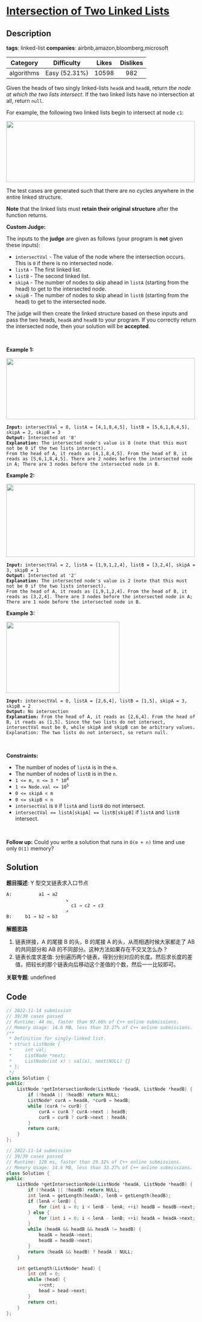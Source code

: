 # [Intersection of Two Linked Lists](https://leetcode.com/problems/intersection-of-two-linked-lists/description/)

## Description

**tags**: linked-list
**companies**: airbnb,amazon,bloomberg,microsoft

| Category | Difficulty | Likes | Dislikes |
| :------: | :--------: | :---: | :------: |
| algorithms | Easy (52.31%) | 10598 | 982 |

<p>Given the heads of two singly linked-lists <code>headA</code> and <code>headB</code>, return <em>the node at which the two lists intersect</em>. If the two linked lists have no intersection at all, return <code>null</code>.</p>

<p>For example, the following two linked lists begin to intersect at node <code>c1</code>:</p>
<img alt="" src="https://assets.leetcode.com/uploads/2021/03/05/160_statement.png" style="width: 500px; height: 162px;" />
<p>The test cases are generated such that there are no cycles anywhere in the entire linked structure.</p>

<p><strong>Note</strong> that the linked lists must <strong>retain their original structure</strong> after the function returns.</p>

<p><strong>Custom Judge:</strong></p>

<p>The inputs to the <strong>judge</strong> are given as follows (your program is <strong>not</strong> given these inputs):</p>

<ul>
	<li><code>intersectVal</code> - The value of the node where the intersection occurs. This is <code>0</code> if there is no intersected node.</li>
	<li><code>listA</code> - The first linked list.</li>
	<li><code>listB</code> - The second linked list.</li>
	<li><code>skipA</code> - The number of nodes to skip ahead in <code>listA</code> (starting from the head) to get to the intersected node.</li>
	<li><code>skipB</code> - The number of nodes to skip ahead in <code>listB</code> (starting from the head) to get to the intersected node.</li>
</ul>

<p>The judge will then create the linked structure based on these inputs and pass the two heads, <code>headA</code> and <code>headB</code>&nbsp;to your program. If you correctly return the intersected node, then your solution will be <strong>accepted</strong>.</p>

<p>&nbsp;</p>
<p><strong>Example 1:</strong></p>
<img alt="" src="https://assets.leetcode.com/uploads/2021/03/05/160_example_1_1.png" style="width: 500px; height: 162px;" />
<pre><code><strong>Input:</strong> intersectVal = 8, listA = [4,1,8,4,5], listB = [5,6,1,8,4,5], skipA = 2, skipB = 3
<strong>Output:</strong> Intersected at &#39;8&#39;
<strong>Explanation:</strong> The intersected node&#39;s value is 8 (note that this must not be 0 if the two lists intersect).
From the head of A, it reads as [4,1,8,4,5]. From the head of B, it reads as [5,6,1,8,4,5]. There are 2 nodes before the intersected node in A; There are 3 nodes before the intersected node in B.</code></pre>

<p><strong>Example 2:</strong></p>
<img alt="" src="https://assets.leetcode.com/uploads/2021/03/05/160_example_2.png" style="width: 500px; height: 194px;" />
<pre><code><strong>Input:</strong> intersectVal = 2, listA = [1,9,1,2,4], listB = [3,2,4], skipA = 3, skipB = 1
<strong>Output:</strong> Intersected at &#39;2&#39;
<strong>Explanation:</strong> The intersected node&#39;s value is 2 (note that this must not be 0 if the two lists intersect).
From the head of A, it reads as [1,9,1,2,4]. From the head of B, it reads as [3,2,4]. There are 3 nodes before the intersected node in A; There are 1 node before the intersected node in B.</code></pre>

<p><strong>Example 3:</strong></p>
<img alt="" src="https://assets.leetcode.com/uploads/2021/03/05/160_example_3.png" style="width: 300px; height: 189px;" />
<pre><code><strong>Input:</strong> intersectVal = 0, listA = [2,6,4], listB = [1,5], skipA = 3, skipB = 2
<strong>Output:</strong> No intersection
<strong>Explanation:</strong> From the head of A, it reads as [2,6,4]. From the head of B, it reads as [1,5]. Since the two lists do not intersect, intersectVal must be 0, while skipA and skipB can be arbitrary values.
Explanation: The two lists do not intersect, so return null.</code></pre>

<p>&nbsp;</p>
<p><strong>Constraints:</strong></p>

<ul>
	<li>The number of nodes of <code>listA</code> is in the <code>m</code>.</li>
	<li>The number of nodes of <code>listB</code> is in the <code>n</code>.</li>
	<li><code>1 &lt;= m, n &lt;= 3 * 10<sup>4</sup></code></li>
	<li><code>1 &lt;= Node.val &lt;= 10<sup>5</sup></code></li>
	<li><code>0 &lt;= skipA &lt;&nbsp;m</code></li>
	<li><code>0 &lt;= skipB &lt;&nbsp;n</code></li>
	<li><code>intersectVal</code> is <code>0</code> if <code>listA</code> and <code>listB</code> do not intersect.</li>
	<li><code>intersectVal == listA[skipA] == listB[skipB]</code> if <code>listA</code> and <code>listB</code> intersect.</li>
</ul>

<p>&nbsp;</p>
<strong>Follow up:</strong> Could you write a solution that runs in <code>O(m + n)</code> time and use only <code>O(1)</code> memory?

## Solution

**题目描述**: Y 型交叉链表求入口节点

```txt
A:          a1 → a2
                      ↘
                        c1 → c2 → c3
                      ↗
B:     b1 → b2 → b3
```

**解题思路**

1. 链表拼接，A 的尾接 B 的头，B 的尾接 A 的头，从而相遇时候大家都走了 AB 的共同部分和 AB 的不同部分。这种方法如果存在不交叉怎么办？
2. 链表长度求差值: 分别遍历两个链表，得到分别对应的长度。然后求长度的差值，把较长的那个链表向后移动这个差值的个数，然后一一比较即可。

**关联专题**: undefined

## Code

```cpp
// 2022-11-14 submission
// 39/39 cases passed
// Runtime: 44 ms, faster than 97.66% of C++ online submissions.
// Memory Usage: 14.6 MB, less than 33.27% of C++ online submissions.
/**
 * Definition for singly-linked list.
 * struct ListNode {
 *     int val;
 *     ListNode *next;
 *     ListNode(int x) : val(x), next(NULL) {}
 * };
 */
class Solution {
public:
    ListNode *getIntersectionNode(ListNode *headA, ListNode *headB) {
        if (!headA || !headB) return NULL;
        ListNode* curA = headA, *curB = headB;
        while (curA != curB) {
            curA = curA ? curA->next : headB;
            curB = curB ? curB->next : headA;
        }
        return curA;
    }
};
```

```cpp
// 2022-11-14 submission
// 39/39 cases passed
// Runtime: 120 ms, faster than 29.32% of C++ online submissions.
// Memory Usage: 14.6 MB, less than 33.27% of C++ online submissions.
class Solution {
public:
    ListNode *getIntersectionNode(ListNode *headA, ListNode *headB) {
        if (!headA || !headB) return NULL;
        int lenA = getLength(headA), lenB = getLength(headB);
        if (lenA < lenB) {
            for (int i = 0; i < lenB - lenA; ++i) headB = headB->next;
        } else {
            for (int i = 0; i < lenA - lenB; ++i) headA = headA->next;
        }
        while (headA && headB && headA != headB) {
            headA = headA->next;
            headB = headB->next;
        }
        return (headA && headB) ? headA : NULL;
    }

    int getLength(ListNode* head) {
        int cnt = 0;
        while (head) {
            ++cnt;
            head = head->next;
        }
        return cnt;
    }
};
```
